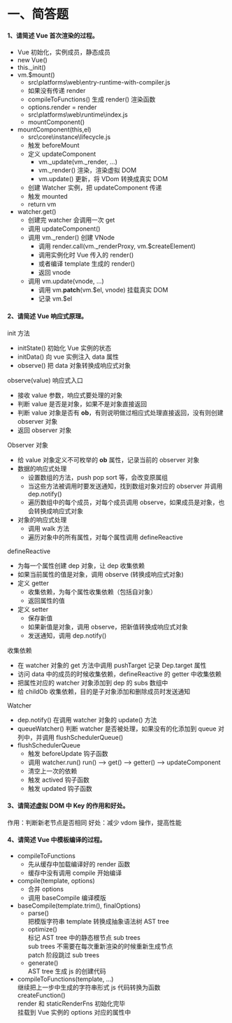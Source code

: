 # 一、简答题
#### 1、请简述 Vue 首次渲染的过程。
- Vue 初始化，实例成员，静态成员
- new Vue()
- this._init()
- vm.$mount()
  - src\platforms\web\entry-runtime-with-compiler.js
  - 如果没有传递 render
  - compileToFunctions() 生成 render() 渲染函数
  - options.render = render
  - src\platforms\web\runtime\index.js
  - mountComponent()
- mountComponent(this,el)
  - src\core\instance\lifecycle.js
  - 触发 beforeMount
  - 定义 updateComponent
    - vm._update(vm._render, ...)
    - vm._render() 渲染，渲染虚拟 DOM
    - vm.update() 更新，将 VDom 转换成真实 DOM
  - 创建 Watcher 实例，把 updateComponent 传递
  - 触发 mounted
  - return vm
- watcher.get()
  - 创建完 watcher 会调用一次 get
  - 调用 updateComponent()
  - 调用 vm._render() 创建 VNode
    - 调用 render.call(vm._renderProxy, vm.$createElement)
    - 调用实例化时 Vue 传入的 render()
    - 或者编译 template 生成的 render()
    - 返回 vnode
  - 调用 vm.update(vnode, ...)
    - 调用 vm.__patch__(vm.$el, vnode) 挂载真实 DOM
    - 记录 vm.$el

#### 2、请简述 Vue 响应式原理。
init 方法
- initState() 初始化 Vue 实例的状态
- initData() 向 vue 实例注入 data 属性
- observe() 把 data 对象转换成响应式对象

observe(value) 响应式入口
- 接收 value 参数，响应式要处理的对象
- 判断 value 是否是对象，如果不是对象直接返回
- 判断 value 对象是否有 __ob__，有则说明做过相应式处理直接返回，没有则创建 observer 对象
- 返回 observer 对象

Observer 对象
- 给 value 对象定义不可枚举的 __ob__ 属性，记录当前的 observer 对象
- 数据的响应式处理
  - 设置数组的方法，push pop sort 等，会改变原属组
  - 当这些方法被调用时要发送通知，找到数组对象对应的 observer 并调用 dep.notify() 
  - 遍历数组中的每个成员，对每个成员调用 observe，如果成员是对象，也会转换成响应式对象
- 对象的响应式处理
  - 调用 walk 方法
  - 遍历对象中的所有属性，对每个属性调用 defineReactive

defineReactive
- 为每一个属性创建 dep 对象，让 dep 收集依赖
- 如果当前属性的值是对象，调用 observe (转换成响应式对象)
- 定义 getter
  - 收集依赖，为每个属性收集依赖（包括自对象）
  - 返回属性的值
- 定义 setter
  - 保存新值
  - 如果新值是对象，调用 observe，把新值转换成响应式对象
  - 发送通知，调用 dep.notify()

收集依赖
- 在 watcher 对象的 get 方法中调用 pushTarget 记录 Dep.target 属性
- 访问 data 中的成员的时候收集依赖，defineReactive 的 getter 中收集依赖
- 把属性对应的 watcher 对象添加到 dep 的 subs 数组中
- 给 childOb 收集依赖，目的是子对象添加和删除成员时发送通知

Watcher
- dep.notify() 在调用 watcher 对象的 update() 方法
- queueWatcher() 判断 watcher 是否被处理，如果没有的化添加到 queue 对列中，并调用 flushSchedulerQueue()
- flushSchedulerQueue
  - 触发 beforeUpdate 钩子函数
  - 调用 watcher.run() run() --> get() --> getter() --> updateComponent
  - 清空上一次的依赖
  - 触发 actived 钩子函数
  - 触发 updated 钩子函数

#### 3、请简述虚拟 DOM 中 Key 的作用和好处。
作用：判断新老节点是否相同
好处：减少 vdom 操作，提高性能

#### 4、请简述 Vue 中模板编译的过程。
- compileToFunctions
  - 先从缓存中加载编译好的 render 函数
  - 缓存中没有调用 compile 开始编译
- compile(template, options)
  - 合并 options
  - 调用 baseCompile 编译模版
- baseCompile(template.trim(), finalOptions)
  - parse()  
    把模版字符串 template 转换成抽象语法树 AST tree  
  - optimize()  
    标记 AST tree 中的静态根节点 sub trees  
    sub trees 不需要在每次重新渲染的时候重新生成节点  
    patch 阶段跳过 sub trees
  - generate()  
    AST tree 生成 js 的创建代码  
- compileToFunctions(template, ...)  
  继续把上一步中生成的字符串形式 js 代码转换为函数  
  createFunction()  
  render 和 staticRenderFns 初始化完毕  
  挂载到 Vue 实例的 options 对应的属性中  